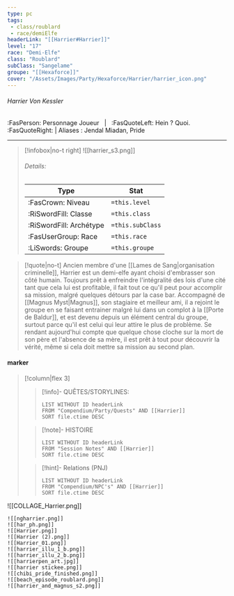 ```yaml
---
type: pc
tags:
 - class/roublard
 - race/demiElfe
headerLink: "[[Harrier#Harrier]]"
level: "17"
race: "Demi-Elfe"
class: "Roublard"
subClass: "Sangelame"
groupe: "[[Hexaforce]]"
cover: "/Assets/Images/Party/Hexaforce/Harrier/harrier_icon.png"
---
```


###### Harrier Von Kessler
:FasPerson: Personnage Joueur &nbsp; | &nbsp; :FasQuoteLeft: Hein ? Quoi. :FasQuoteRight: | Aliases : Jendal Miadan, Pride
___
> [!infobox|no-t right]
> ![[harrier_s3.png]]
> ###### Details:
> | Type | Stat |
> | ---- | ---- |
> | :FasCrown: Niveau   | `=this.level` |
> | :RiSwordFill: Classe |  `=this.class`|
> | :RiSwordFill: Archétype |  `=this.subClass`|
> |  :FasUserGroup: Race |  `=this.race`|
> |  :LiSwords: Groupe |  `=this.groupe`|

> [!quote|no-t]
> Ancien membre d'une [[Lames de Sang|organisation criminelle]], Harrier est un demi-elfe ayant choisi d'embrasser son côté humain. Toujours prêt à enfreindre l'intégralité des lois d'une cité tant que cela lui est profitable, il fait tout ce qu'il peut pour accomplir sa mission, malgré quelques détours par la case bar. Accompagné de [[Magnus Myst|Magnus]], son stagiaire et meilleur ami, il a rejoint le groupe en se faisant entrainer malgré lui dans un complot à la [[Porte de Baldur]], et est devenu depuis un élément central du groupe, surtout parce qu'il est celui qui leur attire le plus de problème. Se rendant aujourd'hui compte que quelque chose cloche sur la mort de son père et l'absence de sa mère, il est prêt à tout pour découvrir la vérité, même si cela doit mettre sa mission au second plan.
 
#### marker
> [!column|flex 3]
>> [!info]- QUÊTES/STORYLINES:
>>```dataview
>>LIST WITHOUT ID headerLink
>>FROM "Compendium/Party/Quests" AND [[Harrier]]
>>SORT file.ctime DESC
>
>>[!note]- HISTOIRE
>>```dataview
>>LIST WITHOUT ID headerLink
>>FROM "Session Notes" AND [[Harrier]]
>>SORT file.ctime DESC
>
>>[!hint]- Relations (PNJ)
>>```dataview
>>LIST WITHOUT ID headerLink
>>FROM "Compendium/NPC's" AND [[Harrier]]
>>SORT file.ctime DESC

![[COLLAGE_Harrier.png]]
```image-layout-masonry-3
![[ngharrier.png]]
![[har_ph.png]]
![[Harrier.png]]
![[Harrier (2).png]]
![[Harrier_01.png]]
![[harrier_illu_1_b.png]]
![[harrier_illu_2_b.png]]
![[harrierpen_art.jpg]]
![[harrier stickee.png]]
![[chibi_pride_finished.png]]
![[beach_episode_roublard.png]]
![[harrier_and_magnus_s2.png]]


```